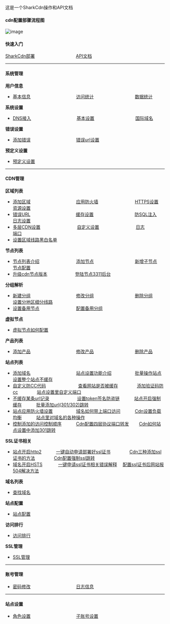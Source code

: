 这是一个SharkCdn操作和API文档

#### cdn配置部骤流程图

![image](https://user-images.githubusercontent.com/90588289/134606462-0cc3014d-b8c1-416d-8f88-291e4753e271.png)

#### 快速入门

[SharkCdn部署](/SharkCdnDoc/快速入门/SharkCdn部署.md)　　　　　　　　　
[API文档](/SharkCdnApi/API文档.md)

---
#### 系统管理

**用户信息**
- [基本信息](/SharkCdnDoc/系统管理/用户信息/基本信息.md)　　　　　　　　　　
[访问统计](/SharkCdnDoc/系统管理/用户信息/访问统计.md)　　　　　　　　　
[数据统计](/SharkCdnDoc/系统管理/用户信息/数据统计.md)

**系统设置**
- [DNS接入](/SharkCdnDoc/系统管理/系统设置/DNS接入.md)　　　　　　　　　　
[基本设置](/SharkCdnDoc/系统管理/系统设置/基本设置.md)　　　　　　　　　
[国际域名](/SharkCdnDoc/系统管理/系统设置/国际域名.md)

**错误设置**
- [添加错误](/SharkCdnDoc/系统管理/错误设置/添加错误.md)　　　　　　　　　　
[错误url设置](/SharkCdnDoc/系统管理/错误设置/错误url设置.md)

**预定义设置**
- [预定义设置](/SharkCdnDoc/系统管理/预定义设置/预定义设置.md)
---
#### CDN管理

**区域列表**
- [添加区域](/SharkCdnDoc/CDN管理/区域列表/添加区域.md)　　　　　　　　　　 
[应用防火墙](/SharkCdnDoc/CDN管理/区域列表/应用防火墙.md)　　　　　　　　
[HTTPS设置](/SharkCdnDoc/CDN管理/区域列表/HTTPS设置.md)　　　　　  　
[资源设置](/SharkCdnDoc/CDN管理/区域列表/资源设置.md)　　　　　　    
- [错误URL](/SharkCdnDoc/CDN管理/区域列表/错误URL.md)　　　　　　　　　　
[缓存设置](/SharkCdnDoc/CDN管理/区域列表/缓存设置.md)　　　　　　　　　
[防SQL注入](/SharkCdnDoc/CDN管理/区域列表/防SQL注入.md)　　　　　　　
[日志设置](/SharkCdnDoc/CDN管理/区域列表/日志设置.md)　　　　　　　  
- [多层CDN设置](/SharkCdnDoc/CDN管理/区域列表/多层CDN设置.md)　　　　　　　　
[自定义设置](/SharkCdnDoc/CDN管理/区域列表/自定义设置.md)　　　　　　　　
[日志](/SharkCdnDoc/CDN管理/区域列表/日志.md)　　　　　　　　　　
[端口](/SharkCdnDoc/CDN管理/区域列表/端口.md)　　　　 　　　　　　
- [设置区域线路黑白名单](/SharkCdnDoc/CDN管理/区域列表/设置区域线路黑白名单.md)　　

**节点列表**
- [节点列表介绍](/SharkCdnDoc/CDN管理/节点列表/节点列表介绍.md)　　　　　　　　
[添加节点](/SharkCdnDoc/CDN管理/节点列表/添加节点.md)　　　　　　　　　
[新增子节点](/SharkCdnDoc/CDN管理/节点列表/新增子节点.md)　　　　　　
[节点配置](/SharkCdnDoc/CDN管理/节点列表/节点配置.md)　　　　　　　　　
- [升级cdn节点版本](/SharkCdnDoc/CDN管理/节点列表/升级cdn节点版本.md)　　　　　　
[登陆节点3311后台](/SharkCdnDoc/CDN管理/节点列表/登陆节点3311后台.md)　　　　　　

**分组解析**
- [新建分组](/SharkCdnDoc/CDN管理/分组解析/新建分组.md)　　　　　　　　　　
[修改分组](/SharkCdnDoc/CDN管理/分组解析/修改分组.md)　　　　　　　　　
[删除分组](/SharkCdnDoc/CDN管理/分组解析/删除分组.md)　　　　　　　　
[设置分地区细分线路](/SharkCdnDoc/CDN管理/分组解析/设置分地区细分线路.md)　　　　　　
- [设置备用节点](/SharkCdnDoc/CDN管理/分组解析/设置备用节点.md)　　　　　　　　
[配置备用分组](/SharkCdnDoc/CDN管理/分组解析/配置备用分组.md)　　　　　　

**虚拟节点**
- [虚拟节点如何配置](/SharkCdnDoc/CDN管理/虚拟节点/虚拟节点如何配置.md)　　　　　　

**产品列表**
- [添加产品](/SharkCdnDoc/CDN管理/产品列表/添加产品.md)　　　　　　　　　　
[修改产品](/SharkCdnDoc/CDN管理/产品列表/修改产品.md)　　　　　　　　　
[删除产品](/SharkCdnDoc/CDN管理/产品列表/删除产品.md)　　　　　　

**站点列表**
- [添加域名](/SharkCdnDoc/CDN管理/站点列表/添加域名.md)　　　　　　　　　　
[站点设置功能介绍](/SharkCdnDoc/CDN管理/站点列表/站点设置功能介绍.md)　　　　　
[批量操作站点](/SharkCdnDoc/CDN管理/站点列表/批量操作站点.md)　　　　　
[设置整个站点不缓存](/SharkCdnDoc/CDN管理/站点列表/设置整个站点不缓存.md)　　　　　　　
- [自定义防CC代码](/SharkCdnDoc/CDN管理/站点列表/自定义防CC代码.md)　　　　　　　
[查看网站是否被缓存](/SharkCdnDoc/CDN管理/站点列表/查看网站是否被缓存.md)　　　　
[添加验证码防cc](/SharkCdnDoc/CDN管理/站点列表/添加验证码防cc.md)　　　　
[站点设置里自定义端口](/SharkCdnDoc/CDN管理/站点列表/站点设置里自定义端口.md)　　　
- [不缓存某条url记录](/SharkCdnDoc/CDN管理/站点列表/不缓存某条url记录.md)　　　　　　
[设置token签名防盗链](/SharkCdnDoc/CDN管理/站点列表/设置token签名防盗链.md)　　　
[站点开启强制缓存](/SharkCdnDoc/CDN管理/站点列表/站点开启强制缓存.md)　　　
[批量添加url(301/302)跳转](/SharkCdnDoc/CDN管理/站点列表/批量添加url(301,302)跳转.md)　　　
- [站点应用防火墙设置](/SharkCdnDoc/CDN管理/站点列表/站点应用防火墙设置.md)　　　　　
[域名如何带上端口访问](/SharkCdnDoc/CDN管理/站点列表/域名如何带上端口访问.md)　　　
[Cdn设置负载均衡](/SharkCdnDoc/CDN管理/站点列表/Cdn设置负载均衡.md)　　　
[站点里对域名的各种操作](/SharkCdnDoc/CDN管理/站点列表/站点里对域名的各种操作.md)
- [控制添加的访问控制顺序](/SharkCdnDoc/CDN管理/站点列表/控制添加的访问控制顺序.md)　　　
[Cdn配置四层协议端口转发](/SharkCdnDoc/CDN管理/站点列表/Cdn配置四层协议端口转发.md)　　
[Cdn如何站点设置中添加301跳转](/SharkCdnDoc/CDN管理/站点列表/Cdn如何站点设置中添加301跳转.md)

**SSL证书相关**
- [站点开启http2](/SharkCdnDoc/CDN管理/站点列表/SSL证书相关/站点开启http2.md)　　　
[一键自动申请部署好ssl证书](/SharkCdnDoc/CDN管理/站点列表/SSL证书相关/一键自动申请部署好ssl证书.md)　　　　
[Cdn三种添加ssl证书的方法](/SharkCdnDoc/CDN管理/站点列表/SSL证书相关/Cdn三种添加ssl证书的方法.md)　　　　
[Cdn配置强制ssl跳转](/SharkCdnDoc/CDN管理/站点列表/SSL证书相关/Cdn配置强制ssl跳转.md)　　　　
- [域名开启HSTS](/SharkCdnDoc/CDN管理/站点列表/SSL证书相关/域名开启HSTS.md)　 　　
[一键申请ssl证书相关错误解释](/SharkCdnDoc/CDN管理/站点列表/SSL证书相关/一键申请ssl证书相关错误解释.md)　
[配置ssl证书后网站报504解决方法](/SharkCdnDoc/CDN管理/站点列表/SSL证书相关/配置ssl证书后网站报504解决方法.md)

**域名列表**
- [查找域名](/SharkCdnDoc/CDN管理/域名列表/查找域名.md)　　　　　　

**站点配置**
- [站点配置](/SharkCdnDoc/CDN管理/站点配置/站点配置.md)　　　　　　

**访问排行**
- [访问排行](/SharkCdnDoc/CDN管理/访问排行/访问排行.md)　　　　　　

**SSL管理**
- [SSL管理](/SharkCdnDoc/CDN管理/SSL管理/SSL管理.md)　　　　　　
---
#### 账号管理

- [密码修改](/SharkCdnDoc/账号管理/密码修改.md)　　　　　　　　　　
[日志信息](/SharkCdnDoc/账号管理/日志信息.md)
---
#### 站点设置

- [角色设置](/SharkCdnDoc/权限管理/角色设置.md)　　　　　　　　　　
[子账号设置](/SharkCdnDoc/权限管理/子账号设置.md)
